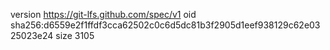 version https://git-lfs.github.com/spec/v1
oid sha256:d6559e2f1ffdf3cca62502c0c6d5dc81b3f2905d1eef938129c62e0325023e24
size 3105
